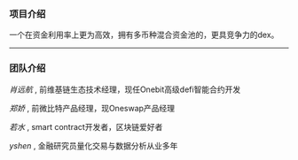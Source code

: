 ### 项目介绍
一个在资金利用率上更为高效，拥有多币种混合资金池的，更具竞争力的dex。

---

### 团队介绍

*肖远航* , 前维基链生态技术经理，现任Onebit高级defi智能合约开发

*郑娇* , 前微比特产品经理，现Oneswap产品经理

*若水* , smart contract开发者，区块链爱好者

*yshen* , 金融研究员量化交易与数据分析从业多年
